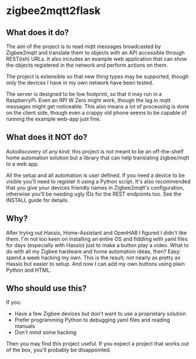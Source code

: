 # zigbee2mqtt2flask
## What does it do?
The aim of the project is to read mqtt messages broadcasted by Zigbee2mqtt and translate them to objects with an API accessible through REST(ish) URLs. It also includes an example web application that can show the objects registered in the network and perform actions on them.

The project is extensible so that new thing types may be supported, though only the devices I have in my own network have been tested.

The server is designed to be low footprint, so that it may run in a RaspberryPi. Even an RPI W Zero might work, though the lag in mqtt messages might get noticeable. This also means a lot of processing is done on the client side, though even a crappy old phone seems to be capable of running the example web-app just fine.

## What does it NOT do?
Autodiscovery of any kind: this project is not meant to be an off-the-shelf home automation solution but a library that can help translating zigbee/mqtt to a web app.

All the setup and all automation is user defined. If you need a device to be visible you'll need to register it using a Python script. It's also recommended that you give your devices friendly names in Zigbee2mqtt's configuration, otherwise you'll be needing ugly IDs for the REST endpoints too. See the INSTALL guide for details.

## Why?
After trying out Hassio, Home-Assistant and OpenHAB I figured I didn't like them. I'm not too keen on installing an entire OS and fiddling with yaml files for days (especially with Hassio) just to make a button play a video. What to do with all my Zigbee hardware and home automation ideas, then? Easy: spend a week hacking my own. This is the result; not nearly as pretty as Hassio but easier to setup. And now I can add my own buttons using plain Python and HTML.

## Who should use this?
If you:

* Have a few Zigbee devices but don't want to use a proprietary solution
* Prefer programming Python to debugging yaml files and reading manuals
* Don't mind some hacking

Then you may find this project useful. If you expect a project that works out of the box, you'll probably be disappointed.

